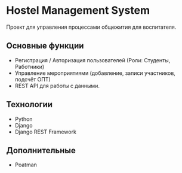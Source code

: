 # Hostel Management System

Проект для управления процессами общежития для воспитателя.

## Основные функции
- Регистрация / Авторизация пользователей (Роли: Студенты, Работники)
- Управление мероприятиями (добавление, записи участников, подсчёт ОПТ)
- REST API для работы с данными.

## Технологии
- Python
- Django
- Django REST Framework

## Дополнительные
- Poatman
